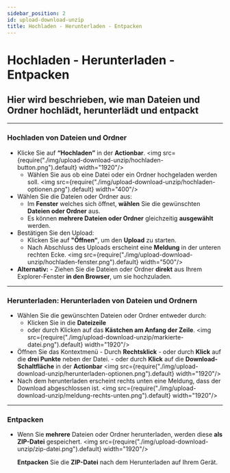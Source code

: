```yaml
---
sidebar_position: 2
id: upload-download-unzip
title: Hochladen - Herunterladen - Entpacken
---
```


# Hochladen - Herunterladen - Entpacken

## Hier wird beschrieben, wie man Dateien und Ordner hochlädt, herunterlädt und entpackt

---

### Hochladen von Dateien und Ordner

- Klicke Sie auf **“Hochladen”** in der **Actionbar**.
  <img src={require("./img/upload-download-unzip/hochladen-button.png").default} width="1920"/>
  - Wählen Sie aus ob eine Datei oder ein Ordner hochgeladen werden soll.
    <img src={require("./img/upload-download-unzip/hochladen-optionen.png").default} width="400"/>
- Wählen Sie die Dateien oder Ordner aus:
  - Im **Fenster** welches sich öffnet, **wählen** Sie die gewünschten **Dateien oder Ordner** aus.
  - Es können **mehrere Dateien oder Ordner** gleichzeitig **ausgewählt** werden.
- Bestätigen Sie den Upload:
  - Klicken Sie auf **"Öffnen“**, um den **Upload** zu starten.
  - Nach Abschluss des Uploads erscheint eine **Meldung** in der unteren rechten Ecke.
    <img src={require("./img/upload-download-unzip/hochladen-fenster.png").default} width="500"/>
- **Alternativ:** - Ziehen Sie die Dateien oder Ordner **direkt** aus Ihrem Explorer-Fenster **in den Browser**, um sie hochzuladen.

---

### Herunterladen: Herunterladen von Dateien und Ordnern

- Wählen Sie die gewünschten Dateien oder Ordner entweder durch:
  - Klicken Sie in die **Dateizeile**
  - oder durch Klicken auf das **Kästchen am Anfang der Zeile**.
    <img src={require("./img/upload-download-unzip/markierte-datei.png").default} width="1920"/>
- Öffnen Sie das Kontextmenü - Durch **Rechtsklick** - oder durch **Klick** auf die **drei Punkte** neben der Datei. - oder durch **Klick** auf die **Download-Schaltfläche** in der **Actionbar**
  <img src={require("./img/upload-download-unzip/herunterladen-optionen.png").default} width="1920"/>
  <br/>
- Nach dem herunterladen erscheint rechts unten eine Meldung, dass der Download abgeschlossen ist.
  <img src={require("./img/upload-download-unzip/meldung-rechts-unten.png").default} width="1920"/>

---

### Entpacken

- Wenn Sie **mehrere** Dateien oder Ordner herunterladen, werden diese **als ZIP-Datei** gespeichert.
  <img src={require("./img/upload-download-unzip/zip-datei.png").default} width="1920"/>

  **Entpacken** Sie die **ZIP-Datei** nach dem Herunterladen auf Ihrem Gerät.
